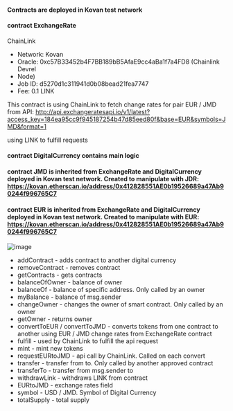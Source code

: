 #### Contracts are deployed in Kovan test network
#### contract ExchangeRate
ChainLink
  * Network: Kovan
  * Oracle: 0xc57B33452b4F7BB189bB5AfaE9cc4aBa1f7a4FD8 (Chainlink Devrel   
  * Node)
  * Job ID: d5270d1c311941d0b08bead21fea7747
  * Fee: 0.1 LINK

This contract is using ChainLink to fetch change rates for pair EUR / JMD from API: http://api.exchangeratesapi.io/v1/latest?access_key=184ea95cc9f945187254b47d85eed80f&base=EUR&symbols=JMD&format=1

using LINK to fulfill requests

#### contract DigitalCurrency contains main logic

#### contract JMD is inherited from ExchangeRate and DigitalCurrency deployed in Kovan test network. Created to manipulate with JDR: https://kovan.etherscan.io/address/0x412828551AE0b19526689a47Ab90244f996765C7

#### contract EUR is inherited from ExchangeRate and DigitalCurrency deployed in Kovan test network. Created to manipulate with EUR: https://kovan.etherscan.io/address/0x412828551AE0b19526689a47Ab90244f996765C7

![image](https://user-images.githubusercontent.com/44225021/156317479-abd77d45-a5aa-4034-8715-dffabc1a183e.png)

* addContract - adds contract to another digital currency
* removeContract - removes contract
* getContracts - gets contracts
* balanceOfOwner - balance of owner
* balanceOf - balance of specific address. Only called by an owner
* myBalance - balance of msg.sender
* changeOwner - changes the owner of smart contract. Only called by an owner
* getOwner - returns owner
* convertToEUR / convertToJMD - converts tokens from one contract to another using EUR / JMD change rates from ExchangeRate contract
* fulfill - used by ChainLink to fulfill the api request
* mint - mint new tokens
* requestEURtoJMD - api call by ChainLink. Called on each convert
* transfer - transfer from to. Only called by another approved contract
* transferTo - transfer from msg.sender to
* withdrawLink - withdraws LINK from contract
* EURtoJMD - exchange rates field
* symbol - USD / JMD. Symbol of Digital Currency
* totalSupply - total supply
